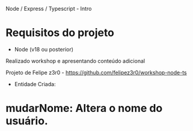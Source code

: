 Node / Express / Typescript - Intro

# Requisitos do projeto
- Node (v18 ou posterior)

Realizado workshop e apresentando conteúdo adicional

Projeto de Felipe z3r0 - https://github.com/felipez3r0/workshop-node-ts

- Entidade Criada:

# mudarNome: Altera o nome do usuário.

